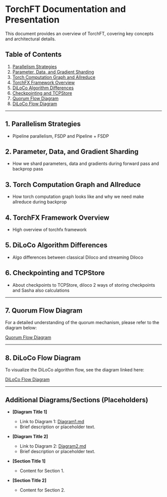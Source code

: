 # TorchFT Documentation and Presentation

This document provides an overview of TorchFT, covering key concepts and architectural details.

## Table of Contents

1.  [Parallelism Strategies](#parallelism-strategies)
2.  [Parameter, Data, and Gradient Sharding](#parameter-data-and-gradient-sharding)
3.  [Torch Computation Graph and Allreduce](#torch-computation-graph-and-allreduce)
4.  [TorchFX Framework Overview](#torchfx-framework-overview)
5.  [DiLoCo Algorithm Differences](#diloco-algorithm-differences)
6.  [Checkpointing and TCPStore](#checkpointing-and-tcpstore)
7.  [Quorum Flow Diagram](#quorum-flow-diagram)
8.  [DiLoCo Flow Diagram](#diloco-flow-diagram)

---

## 1. Parallelism Strategies

*   Pipeline parallelism, FSDP and Pipeline + FSDP

## 2. Parameter, Data, and Gradient Sharding

*   How we shard parameters, data and gradients during forward pass and backprop pass

## 3. Torch Computation Graph and Allreduce

*   How torch computation graph looks like and why we need make allreduce during backprop

## 4. TorchFX Framework Overview

*   High overview of torchfx framework

## 5. DiLoCo Algorithm Differences

*   Algo differences between classical Diloco and streaming Diloco

## 6. Checkpointing and TCPStore

*   About checkpoints to TCPStore, diloco 2 ways of storing checkpoints and Sasha also calculations

---

## 7. Quorum Flow Diagram

For a detailed understanding of the quorum mechanism, please refer to the diagram below:

[Quorum Flow Diagram](./quorum_flow_new.md)

<!-- Placeholder for Quorum Flow Diagram content if embedded directly -->

---

## 8. DiLoCo Flow Diagram

To visualize the DiLoCo algorithm flow, see the diagram linked here:

[DiLoCo Flow Diagram](./diloco_flow.md)

<!-- Placeholder for DiLoCo Flow Diagram content if embedded directly -->

---

## Additional Diagrams/Sections (Placeholders)

*   **[Diagram Title 1]**
    *   Link to Diagram 1: [Diagram1.md](./Diagram1.md)
    *   Brief description or placeholder text.

*   **[Diagram Title 2]**
    *   Link to Diagram 2: [Diagram2.md](./Diagram2.md)
    *   Brief description or placeholder text.

*   **[Section Title 1]**
    *   Content for Section 1.

*   **[Section Title 2]**
    *   Content for Section 2.

